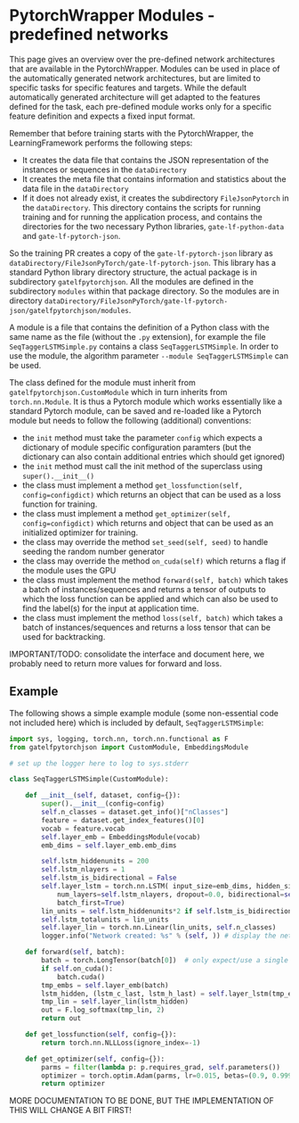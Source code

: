 # PytorchWrapper Modules - predefined networks

This page gives an overview over the pre-defined network architectures that
are available in the PytorchWrapper. Modules can be used in place of the automatically
generated network architectures, but are limited to specific tasks for specific features and targets.
While the default automatically generated architecture will get adapted to the features defined for
the task, each pre-defined module works only for a specific feature definition and expects a
fixed input format.

Remember that before training starts with the PytorchWrapper, the LearningFramework performs the following steps:
* It creates the data file that contains the JSON representation of the instances or sequences in the `dataDirectory`
* It creates the meta file that contains information and statistics about the data file in the `dataDirectory`
* If it does not already exist, it creates the subdirectory `FileJsonPytorch` in the `dataDirectory`. This directory
  contains the scripts for running training and for running the application process, and contains the directories for
  the two necessary Python libraries, `gate-lf-python-data` and `gate-lf-pytorch-json`.

So the training PR creates a copy of the `gate-lf-pytorch-json` library as `dataDirectory/FileJsonPyTorch/gate-lf-pytorch-json`. This library has a standard Python library directory structure, the actual package is in subdirectory `gatelfpytorchjson`. All the modules are defined in the subdirectory `modules` within that package directory.
So the modules are in directory `dataDirectory/FileJsonPyTorch/gate-lf-pytorch-json/gatelfpytorchjson/modules`.

A module is a file that contains the definition of a Python class with the same name as the file (without the `.py` extension), for example the file `SeqTaggerLSTMSimple.py` contains a class `SeqTaggerLSTMSimple`. In order to use the module, the algorithm parameter `--module SeqTaggerLSTMSimple` can be used.

The class defined for the module must inherit from `gatelfpytorchjson.CustomModule` which in turn inherits from
`torch.nn.Module`. It is thus a Pytorch module which works essentially like a standard Pytorch module, can be saved
and re-loaded like a Pytorch module but needs to follow the following (additional) conventions:
* the `init` method must take the parameter `config` which expects a dictionary of module specific configuration paramters (but the dictionary can also contain additional entries which should get ignored)
* the `init` method must call the init method of the superclass using `super().__init__()`
* the class must implement a method `get_lossfunction(self, config=configdict)` which returns an object that
  can be used as a loss function for training.
* the class must implement a method `get_optimizer(self, config=configdict)` which returns and object that can be
  used as an initialized optimizer for training.
* the class may override the method `set_seed(self, seed)` to handle seeding the random number generator
* the class may override the method `on_cuda(self)` which returns a flag if the module uses the GPU
* the class must implement the method `forward(self, batch)` which takes a batch of instances/sequences and returns
  a tensor of outputs to which the loss function can be applied and which can also be used to find the label(s) for
  the input at application time.
* the class must implement the method `loss(self, batch)` which takes a batch of instances/sequences and returns
  a loss tensor that can be used for backtracking.

IMPORTANT/TODO: consolidate the interface and document here, we probably need to return more values for forward and loss.

## Example

The following shows a simple example module (some non-essential code not included here)  which is included by default, `SeqTaggerLSTMSimple`:

```python
import sys, logging, torch.nn, torch.nn.functional as F
from gatelfpytorchjson import CustomModule, EmbeddingsModule

# set up the logger here to log to sys.stderr

class SeqTaggerLSTMSimple(CustomModule):

    def __init__(self, dataset, config={}):
        super().__init__(config=config)
        self.n_classes = dataset.get_info()["nClasses"]
        feature = dataset.get_index_features()[0]
        vocab = feature.vocab
        self.layer_emb = EmbeddingsModule(vocab)
        emb_dims = self.layer_emb.emb_dims

        self.lstm_hiddenunits = 200
        self.lstm_nlayers = 1
        self.lstm_is_bidirectional = False
        self.layer_lstm = torch.nn.LSTM( input_size=emb_dims, hidden_size=self.lstm_hiddenunits,
            num_layers=self.lstm_nlayers, dropout=0.0, bidirectional=self.lstm_is_bidirectional,
            batch_first=True)
        lin_units = self.lstm_hiddenunits*2 if self.lstm_is_bidirectional else self.lstm_hiddenunits
        self.lstm_totalunits = lin_units
        self.layer_lin = torch.nn.Linear(lin_units, self.n_classes)
        logger.info("Network created: %s" % (self, )) # display the network

    def forward(self, batch):
        batch = torch.LongTensor(batch[0])  # only expect/use a single feature
        if self.on_cuda():
            batch.cuda()
        tmp_embs = self.layer_emb(batch)
        lstm_hidden, (lstm_c_last, lstm_h_last) = self.layer_lstm(tmp_embs)
        tmp_lin = self.layer_lin(lstm_hidden)
        out = F.log_softmax(tmp_lin, 2)
        return out

    def get_lossfunction(self, config={}):
        return torch.nn.NLLLoss(ignore_index=-1)

    def get_optimizer(self, config={}):
        parms = filter(lambda p: p.requires_grad, self.parameters())
        optimizer = torch.optim.Adam(parms, lr=0.015, betas=(0.9, 0.999), eps=1e-08, weight_decay=0)
        return optimizer
```

MORE DOCUMENTATION TO BE DONE, BUT THE IMPLEMENTATION OF THIS WILL CHANGE A BIT FIRST!
